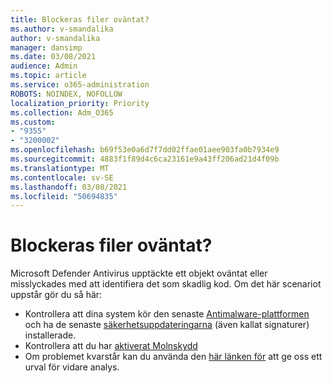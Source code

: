 ```yaml
---
title: Blockeras filer oväntat?
ms.author: v-smandalika
author: v-smandalika
manager: dansimp
ms.date: 03/08/2021
audience: Admin
ms.topic: article
ms.service: o365-administration
ROBOTS: NOINDEX, NOFOLLOW
localization_priority: Priority
ms.collection: Adm_O365
ms.custom:
- "9355"
- "3200002"
ms.openlocfilehash: b69f53e0a6d7f7dd02ffae01aee903fa0b7934e9
ms.sourcegitcommit: 4883f1f89d4c6ca23161e9a43ff206ad21d4f09b
ms.translationtype: MT
ms.contentlocale: sv-SE
ms.lasthandoff: 03/08/2021
ms.locfileid: "50694835"
---
```

# <a name="files-are-being-blocked-unexpectedly"></a>Blockeras filer oväntat?

Microsoft Defender Antivirus upptäckte ett objekt oväntat eller misslyckades med att identifiera det som skadlig kod. Om det här scenariot uppstår gör du så här:

- Kontrollera att dina system kör den senaste [Antimalware-plattformen](https://docs.microsoft.com/windows/security/threat-protection/microsoft-defender-antivirus/manage-updates-baselines-microsoft-defender-antivirus) och ha de senaste [säkerhetsuppdateringarna](https://www.microsoft.com/security/encyclopedia/adlpackages.aspx) (även kallat signaturer) installerade.
- Kontrollera att du har [aktiverat Molnskydd](https://docs.microsoft.com/windows/security/threat-protection/microsoft-defender-antivirus/enable-cloud-protection-microsoft-defender-antivirus)
- Om problemet kvarstår kan du använda den [här länken för](https://www.microsoft.com/wdsi/filesubmission) att ge oss ett urval för vidare analys.
